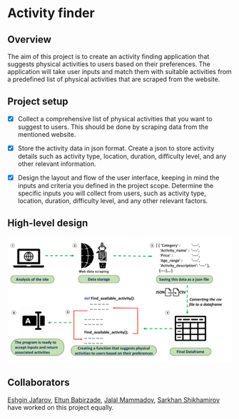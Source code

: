 # Activity finder

## Overview

The aim of this project is to create an activity finding application that suggests physical activities to users based on their preferences. The application will take user inputs and match them with suitable activities from a predefined list of physical activities that are scraped from the 
website. 

## Project setup
- [x] Collect a comprehensive list of physical activities that you want to suggest to users. This
should be done by scraping data from the mentioned website.

- [x] Store the activity data in json format. Create a json to store activity details such as
activity type, location, duration, difficulty level, and any other relevant information.

- [x] Design the layout and flow of the user interface, keeping in mind the inputs and criteria
you defined in the project scope. Determine the specific inputs you will collect from
users, such as activity type, location, duration, difficulty level, and any other relevant
factors.

## High-level design
![My Image](https://github.com/ShikhamirovSarkhan/activity_finder/blob/f786ca3275adfad0991217b957df45a198c26a35/url_data/Activity_finder.png)


## Collaborators

[Eshgin Jafarov](https://github.com/Eshgin-jafar), [Eltun Babirzade](https://github.com/eltunbabirzade), [Jalal Mammadov](https://github.com/Jalal9316), [Sarkhan Shikhamirov](https://github.com/ShikhamirovSarkhan) have worked on this project equally.
